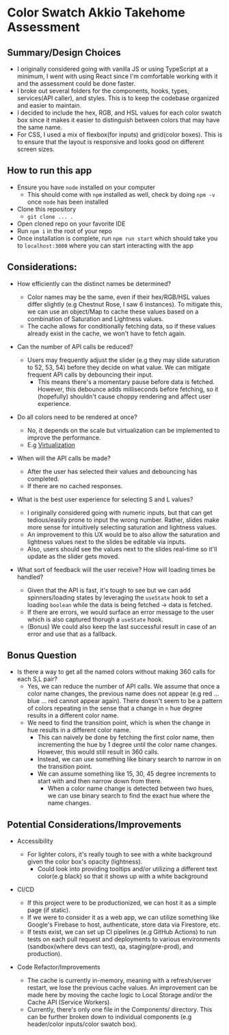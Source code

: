 # Color Swatch Akkio Takehome Assessment

## Summary/Design Choices
- I originally considered going with vanilla JS or using TypeScript at a minimum, I went with using React since I'm comfortable working with it and the assessment could be done faster. 
- I broke out several folders for the components, hooks, types, services(API caller), and styles. This is to keep the codebase organized and easier to maintain.
- I decided to include the hex, RGB, and HSL values for each color swatch box since it makes it easier to distinguish between colors that may have the same name.
- For CSS, I used a mix of flexbox(for inputs) and grid(color boxes). This is to ensure that the layout is responsive and looks good on different screen sizes.

## How to run this app
- Ensure you have `node` installed on your computer
    - This should come with `npm` installed as well, check by doing `npm -v` once `node` has been installed
- Clone this repository
    - `git clone ... .`
- Open cloned repo on your favorite IDE
- Run `npm i` in the root of your repo
- Once installation is complete, run `npm run start` which should take you to `localhost:3000` where you can start interacting with the app

## Considerations:

- How efficiently can the distinct names be determined?
    - Color names may be the same, even if their hex/RGB/HSL values differ slightly (e.g Chestnut Rose, I saw 6 instances). To mitigate this, we can use an object/Map to cache these values based on a combination of Saturation and Lightness values.
    - The cache allows for conditionally fetching data, so if these values already exist in the cache, we won't have to fetch again.

- Can the number of API calls be reduced?
    - Users may frequently adjust the slider (e.g they may slide saturation to 52, 53, 54) before they decide on what value. We can mitigate frequent API calls by debouncing their input.
        - This means there's a momentary pause before data is fetched. However, this debounce adds milliseconds before fetching, so it (hopefully) shouldn't cause choppy rendering and affect user experience.

- Do all colors need to be rendered at once?
    - No, it depends on the scale but virtualization can be implemented to improve the performance.
    - E.g [Virtualization](https://github.com/bvaughn/react-virtualized)

- When will the API calls be made?
    - After the user has selected their values and debouncing has completed.
    - If there are no cached responses.

- What is the best user experience for selecting S and L values?
    - I originally considered going with numeric inputs, but that can get tedious/easily prone to input the wrong number. Rather, slides make more sense for intuitively selecting saturation and lightness values.
    - An improvement to this UX would be to also allow the saturation and lightness values next to the slides be editable via inputs.
    - Also, users should see the values next to the slides real-time so it'll update as the slider gets moved.


- What sort of feedback will the user receive? How will loading times be handled?
    - Given that the API is fast, it's tough to see but we can add spinners/loading states by leveraging the `useState` hook to set a loading `boolean` while the data is being fetched -> data is fetched.
    - If there are errors, we would surface an error message to the user which is also captured thorugh a `useState` hook.
    - (Bonus) We could also keep the last successful result in case of an error and use that as a fallback.


## Bonus Question
- Is there a way to get all the named colors without making 360 calls for each S,L pair?
    - Yes, we can reduce the number of API calls. We assume that once a color name changes, the previous name does not appear (e.g red ... blue ... red cannot appear again). There doesn't seem to be a pattern of colors repeating in the sense that a change in `n` hue degree results in a different color name.
    - We need to find the transition point, which is when the change in hue results in a different color name. 
        - This can naively be done by fetching the first color name, then incrementing the hue by 1 degree until the color name changes. However, this would still result in 360 calls.
        - Instead, we can use something like binary search to narrow in on the transition point.
        - We can assume something like 15, 30, 45 degree increments to start with and then narrow down from there.
            - When a color name change is detected between two hues, we can use binary search to find the exact hue where the name changes.

## Potential Considerations/Improvements
- Accessibility

    - For lighter colors, it's really tough to see with a white background given the color box's opacity (lightness).
        - Could look into providing tooltips and/or utilizing a different text color(e.g black) so that it shows up with a white background

- CI/CD

    - If this project were to be productionized, we can host it as a simple page (if static).
    - If we were to consider it as a web app, we can utilize something like Google's Firebase to host, authenticate, store data via Firestore, etc.
    - If tests exist, we can set up CI pipelines (e.g GitHub Actions) to run tests on each pull request and deployments to various environments (sandbox(where devs can test), qa, staging(pre-prod), and production).

- Code Refactor/Improvements

    - The cache is currently in-memory, meaning with a refresh/server restart, we lose the previous cache values. An improvement can be made here by moving the cache logic to Local Storage and/or the Cache API (Service Workers).
    - Currently, there's only one file in the Components/ directory. This can be further broken down to individual components (e.g header/color inputs/color swatch box).